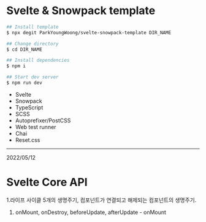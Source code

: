 # Svelte & Snowpack template

```bash
## Install template
$ npx degit ParkYoungWoong/svelte-snowpack-template DIR_NAME

## Change directory
$ cd DIR_NAME

## Install dependencies
$ npm i

## Start dev server
$ npm run dev
```

- Svelte
- Snowpack
- TypeScript
- SCSS
- Autoprefixer/PostCSS
- Web test runner
- Chai
- Reset.css


------------------------------------------------
2022/05/12

# Svelte Core API

1.라이프 사이클
5개의 생명주기, 컴포넌트가 연결되고 해제되는 컴포넌트의 생명주기.
  1. onMount, onDestroy, beforeUpdate, afterUpdate
    - onMount
      

